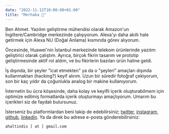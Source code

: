 ```yaml
---
date: "2022-11-12T10:00:00+01:00"
title: "Merhaba 👋"
---
```


Ben Ahmet. Yazılım geliştirme mühendisi olarak Amazon'un İngiltere/Cambridge merkezinde çalışıyorum. Alexa'yı daha akıllı hale getirmek için Alexa NU (Doğal Anlama) kısmında görev alıyorum.

Öncesinde, Huawei'nin İstanbul merkezinde telekom ürünlerinde yazılım geliştirici olarak çalıştım. Ayrıca, birçok fikrin tasarım ve prototip geliştirmesinde aktif rol aldım, ve bu fikirlerin bazıları ürün haline geldi.

İş dışında, bir şeyler "icat etmekten" ya da o "şeyleri" amaçları dışında kullanmaktan (hacking?) keyif alırım. Uzun bir süredir fotoğraf çekiyorum, son bir kaç yıldır da çoğunlukla analog bir makine kullanıyorum.

İnternetin bu ücra köşesinde, daha kolay ve keyifli içerik oluşturabilmem için optimize edilmiş formatlarda içerik oluşturmayı amaçlıyorum. Umarım bu içerikleri siz de faydalı bulursunuz.

İsterseniz bu platformlardan beni takip de edebilirsiniz; [twitter](https://www.twitter.com/ahaltindis), [instagram](https://www.instagram.com/ahaltindis), [github](https://github.com/ahaltindis), [linkedin](https://www.linkedin.com/in/ahmetaltindis/). Ya da direk bu adrese e-posta gönderebilirsiniz:

```ahaltindis [ at ] gmail.com```
